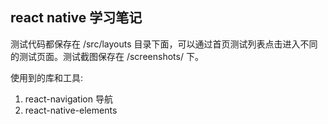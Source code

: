 ## react native 学习笔记

测试代码都保存在 /src/layouts 目录下面，可以通过首页测试列表点击进入不同的测试页面。测试截图保存在 /screenshots/ 下。

使用到的库和工具:

1. react-navigation 导航
2. react-native-elements